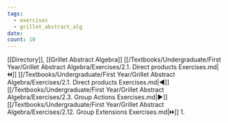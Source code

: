 ```yaml
---
tags:
  - exercises
  - grillet_abstract_alg
date:
count: 10
---
```

[[Directory]], [[Grillet Abstract Algebra]]
[[/Textbooks/Undergraduate/First Year/Grillet Abstract Algebra/Exercises/2.1. Direct products Exercises.md|🞀🞀]] [[/Textbooks/Undergraduate/First Year/Grillet Abstract Algebra/Exercises/2.1. Direct products Exercises.md|◀]] [[/Textbooks/Undergraduate/First Year/Grillet Abstract Algebra/Exercises/2.3. Group Actions Exercises.md|▶]] [[/Textbooks/Undergraduate/First Year/Grillet Abstract Algebra/Exercises/2.12. Group Extensions Exercises.md|🞂🞂]]
1. 